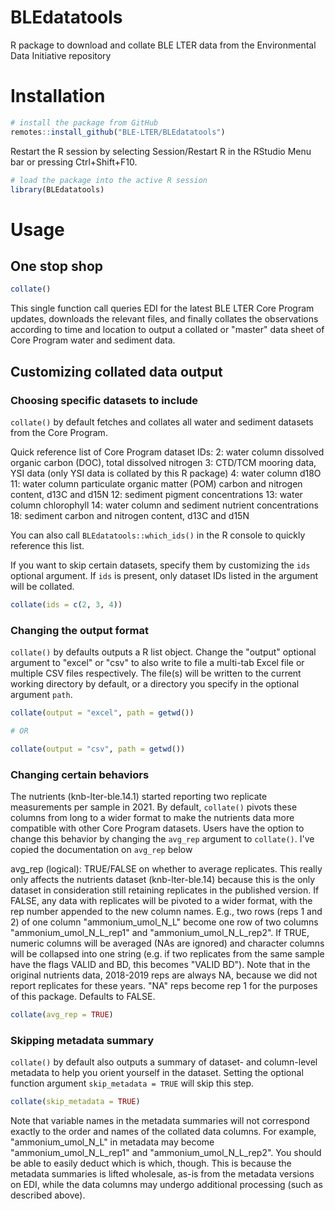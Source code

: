 # BLEdatatools
R package to download and collate BLE LTER data from the Environmental Data Initiative repository

# Installation

```r
# install the package from GitHub
remotes::install_github("BLE-LTER/BLEdatatools")
```

Restart the R session by selecting Session/Restart R in the RStudio Menu bar or pressing Ctrl+Shift+F10. 

```r
# load the package into the active R session
library(BLEdatatools)
```

# Usage

## One stop shop

```r
collate()
```

This single function call queries EDI for the latest BLE LTER Core Program updates, downloads the relevant files, and finally collates the observations according to time and location to output a collated or "master" data sheet of Core Program water and sediment data. 

## Customizing collated data output

### Choosing specific datasets to include

`collate()` by default fetches and collates all water and sediment datasets from the Core Program.

Quick reference list of Core Program dataset IDs:
2: water column dissolved organic carbon (DOC), total dissolved nitrogen
3: CTD/TCM mooring data, YSI data (only YSI data is collated by this R package)
4: water column d18O
11: water column particulate organic matter (POM) carbon and nitrogen content, d13C and d15N
12: sediment pigment concentrations
13: water column chlorophyll
14: water column and sediment nutrient concentrations
18: sediment carbon and nitrogen content, d13C and d15N

You can also call `BLEdatatools::which_ids()` in the R console to quickly reference this list.

If you want to skip certain datasets, specify them by customizing the `ids` optional argument. If `ids` is present, only dataset IDs listed in the argument will be collated.

```r
collate(ids = c(2, 3, 4))
```

### Changing the output format

`collate()` by defaults outputs a R list object. Change the "output" optional argument to "excel" or "csv" to also write to file a multi-tab Excel file or multiple CSV files respectively. The file(s) will be written to the current working directory by default, or a directory you specify in the optional argument `path`.

```r
collate(output = "excel", path = getwd())

# OR

collate(output = "csv", path = getwd())
```

### Changing certain behaviors

The nutrients (knb-lter-ble.14.1) started reporting two replicate measurements per sample in 2021. By default, `collate()` pivots these columns from long to a wider format to make the nutrients data more compatible with other Core Program datasets. Users have the option to change this behavior by changing the `avg_rep` argument to `collate()`. I've copied the documentation on `avg_rep` below

avg_rep (logical): TRUE/FALSE on whether to average replicates. This really only affects the nutrients dataset (knb-lter-ble.14) because this is the only dataset in consideration still retaining replicates in the published version. If FALSE, any data with replicates will be pivoted to a wider format, with the rep number appended to the new column names. E.g., two rows (reps 1 and 2) of one column "ammonium_umol_N_L" become one row of two columns "ammonium_umol_N_L_rep1" and "ammonium_umol_N_L_rep2". If TRUE, numeric columns will be averaged (NAs are ignored) and character columns will be collapsed into one string (e.g. if two replicates from the same sample have the flags VALID and BD, this becomes "VALID BD"). Note that in the original nutrients data, 2018-2019 reps are always NA, because we did not report replicates for these years. "NA" reps become rep 1 for the purposes of this package. Defaults to FALSE.

```r
collate(avg_rep = TRUE)
```

### Skipping metadata summary

`collate()` by default also outputs a summary of dataset- and column-level metadata to help you orient yourself in the dataset. Setting the optional function argument `skip_metadata = TRUE` will skip this step.

```r
collate(skip_metadata = TRUE)
```

Note that variable names in the metadata summaries will not correspond exactly to the order and names of the collated data columns. For example, "ammonium_umol_N_L" in metadata may become "ammonium_umol_N_L_rep1" and "ammonium_umol_N_L_rep2". You should be able to easily deduct which is which, though. This is because the metadata summaries is lifted wholesale, as-is from the metadata versions on EDI, while the data columns may undergo additional processing (such as described above).
